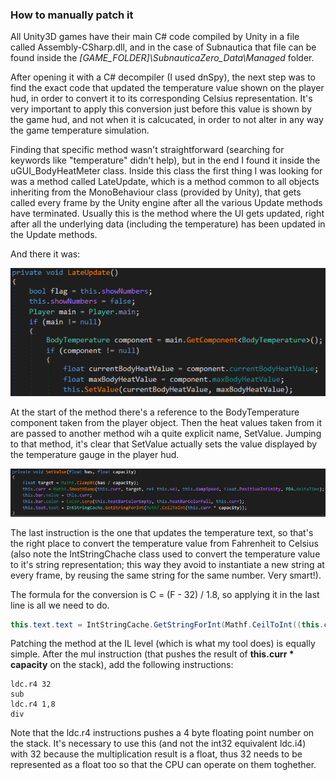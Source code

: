 ### How to manually patch it

All Unity3D games have their main C# code compiled by Unity in a file called Assembly-CSharp.dll, and in the case of Subnautica that file can be found inside the *[GAME_FOLDER]\SubnauticaZero_Data\Managed* folder. 

After opening it with a C# decompiler (I used dnSpy), the next step was to find the exact code that updated the temperature value shown on the player hud, in order to convert it to its corresponding Celsius representation. 
It's very important to apply this conversion just before this value is shown by the game hud, and not when it is calcucated, in order to not alter in any way the game temperature simulation.

Finding that specific method wasn't straightforward (searching for keywords like "temperature" didn't help), but in the end I found it inside the uGUI_BodyHeatMeter class. Inside this class the first thing I was looking for was a method called LateUpdate, which is a method common to all objects inheriting from the MonoBehaviour class (provided by Unity), that gets called every frame by the Unity engine after all the various Update methods have terminated. Usually this is the method where the UI gets updated, right after all the underlying data (including the temperature) has been updated in the Update methods.

And there it was:

![LateUpdate](LateUpdate.png)

At the start of the method there's a reference to the BodyTemperature component taken from the player object. Then the heat values taken from it are passed to another method wih a quite explicit name, SetValue. Jumping to that method, it's clear that SetValue actually sets the value displayed by the temperature gauge in the player hud. 

![SetValue](SetValue.png)

The last instruction is the one that updates the temperature text, so that's the right place to convert the temperature value from Fahrenheit to Celsius (also note the IntStringChache class used to convert the temperature value to it's string representation; this way they avoid to instantiate a new string at every frame, by reusing the same string for the same number. Very smart!).

The formula for the conversion is C = (F - 32) / 1.8, so applying it in the last line is all we need to do.

```csharp
this.text.text = IntStringCache.GetStringForInt(Mathf.CeilToInt((this.curr * capacity - 32f) / 1.8f));
```

Patching the method at the IL level (which is what my tool does) is equally simple. After the mul instruction (that pushes the result of **this.curr * capacity** on the stack), add the following instructions:

```cil
ldc.r4 32
sub
ldc.r4 1,8
div
```
Note that the ldc.r4 instructions pushes a 4 byte floating point number on the stack. It's necessary to use this (and not the int32 equivalent ldc.i4) with 32 because the multiplication result is a float, thus 32 needs to be represented as a float too so that the CPU can operate on them toghether.
